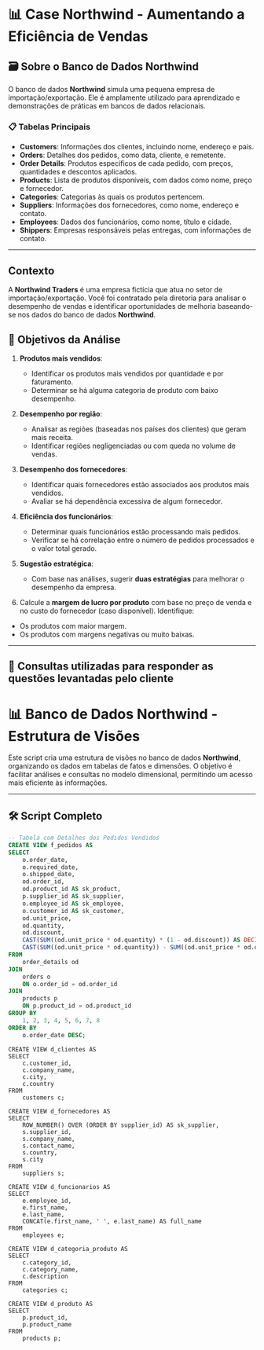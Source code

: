 # 📊 Case Northwind - Aumentando a Eficiência de Vendas

## 🗃️ Sobre o Banco de Dados Northwind

O banco de dados **Northwind** simula uma pequena empresa de importação/exportação. Ele é amplamente utilizado para aprendizado e demonstrações de práticas em bancos de dados relacionais.

### 📋 Tabelas Principais

- **Customers**: Informações dos clientes, incluindo nome, endereço e país.
- **Orders**: Detalhes dos pedidos, como data, cliente, e remetente.
- **Order Details**: Produtos específicos de cada pedido, com preços, quantidades e descontos aplicados.
- **Products**: Lista de produtos disponíveis, com dados como nome, preço e fornecedor.
- **Categories**: Categorias às quais os produtos pertencem.
- **Suppliers**: Informações dos fornecedores, como nome, endereço e contato.
- **Employees**: Dados dos funcionários, como nome, título e cidade.
- **Shippers**: Empresas responsáveis pelas entregas, com informações de contato.

---

## Contexto
A **Northwind Traders** é uma empresa fictícia que atua no setor de importação/exportação. Você foi contratado pela diretoria para analisar o desempenho de vendas e identificar oportunidades de melhoria baseando-se nos dados do banco de dados **Northwind**.

## 🎯 Objetivos da Análise

1. **Produtos mais vendidos**:
   - Identificar os produtos mais vendidos por quantidade e por faturamento.
   - Determinar se há alguma categoria de produto com baixo desempenho.

2. **Desempenho por região**:
   - Analisar as regiões (baseadas nos países dos clientes) que geram mais receita.
   - Identificar regiões negligenciadas ou com queda no volume de vendas.

3. **Desempenho dos fornecedores**:
   - Identificar quais fornecedores estão associados aos produtos mais vendidos.
   - Avaliar se há dependência excessiva de algum fornecedor.

4. **Eficiência dos funcionários**:
   - Determinar quais funcionários estão processando mais pedidos.
   - Verificar se há correlação entre o número de pedidos processados e o valor total gerado.

5. **Sugestão estratégica**:
   - Com base nas análises, sugerir **duas estratégias** para melhorar o desempenho da empresa.

6. Calcule a **margem de lucro por produto** com base no preço de venda e no custo do fornecedor (caso disponível). Identifique:
- Os produtos com maior margem.
- Os produtos com margens negativas ou muito baixas.

---

## 🔎 Consultas utilizadas para responder as questões levantadas pelo cliente

# 📊 Banco de Dados Northwind - Estrutura de Visões

Este script cria uma estrutura de visões no banco de dados **Northwind**, organizando os dados em tabelas de fatos e dimensões. O objetivo é facilitar análises e consultas no modelo dimensional, permitindo um acesso mais eficiente às informações.

---

## 🛠️ Script Completo

```sql
-- Tabela com Detalhes dos Pedidos Vendidos
CREATE VIEW f_pedidos AS 
SELECT
    o.order_date,
    o.required_date,
    o.shipped_date,
    od.order_id,
    od.product_id AS sk_product,
    p.supplier_id AS sk_supplier,
    o.employee_id AS sk_employee,
    o.customer_id AS sk_customer,
    od.unit_price,
    od.quantity,
    od.discount,
    CAST(SUM((od.unit_price * od.quantity) * (1 - od.discount)) AS DECIMAL(10, 2)) AS valor_venda,
    CAST(SUM((od.unit_price * od.quantity)) - SUM((od.unit_price * od.quantity) * (1 - od.discount)) AS DECIMAL(10, 2)) AS valor_desconto
FROM
    order_details od
JOIN
    orders o 
    ON o.order_id = od.order_id
JOIN 
    products p 
    ON p.product_id = od.product_id 
GROUP BY
    1, 2, 3, 4, 5, 6, 7, 8
ORDER BY 
    o.order_date DESC;
```

```-- Dimensão Clientes
CREATE VIEW d_clientes AS	
SELECT
    c.customer_id,
    c.company_name,
    c.city,
    c.country 
FROM
    customers c;
````

```-- Dimensão Fornecedores
CREATE VIEW d_fornecedores AS	
SELECT
    ROW_NUMBER() OVER (ORDER BY supplier_id) AS sk_supplier,
    s.supplier_id,
    s.company_name,
    s.contact_name,
    s.country,
    s.city 
FROM
    suppliers s;
```

```-- Dimensão Funcionários
CREATE VIEW d_funcionarios AS		
SELECT
    e.employee_id,
    e.first_name,
    e.last_name,
    CONCAT(e.first_name, ' ', e.last_name) AS full_name 
FROM
    employees e;
```

```-- Dimensão Categoria de Produto
CREATE VIEW d_categoria_produto AS	
SELECT
    c.category_id,
    c.category_name,
    c.description 
FROM
    categories c;
```

```-- Dimensão Produtos
CREATE VIEW d_produto AS	
SELECT 
    p.product_id,
    p.product_name
FROM
    products p;
```

